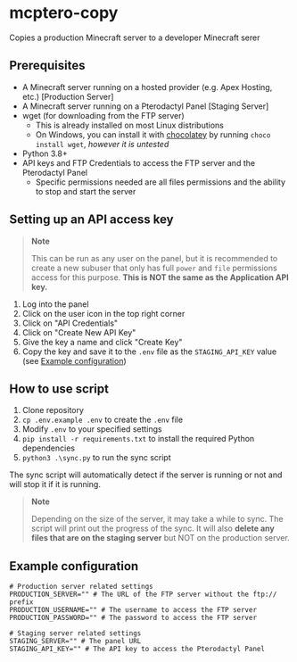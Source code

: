 # mcptero-copy

Copies a production Minecraft server to a developer Minecraft serer

## Prerequisites

* A Minecraft server running on a hosted provider (e.g. Apex Hosting, etc.) [Production Server]
* A Minecraft server running on a Pterodactyl Panel [Staging Server]
* wget (for downloading from the FTP server)
  * This is already installed on most Linux distributions
  * On Windows, you can install it with [chocolatey](https://chocolatey.org/) by running `choco install wget`, *however it is untested*
* Python 3.8+
* API keys and FTP Credentials to access the FTP server and the Pterodactyl Panel
  * Specific permissions needed are all files permissions and the ability to stop and start the server

## Setting up an API access key

> **Note**
>
> This can be run as any user on the panel, but it is recommended to create a new subuser that only has full `power` and `file` permissions access for this purpose. **This is NOT the same as the Application API key.**

1. Log into the panel
2. Click on the user icon in the top right corner
3. Click on "API Credentials"
4. Click on "Create New API Key"
5. Give the key a name and click "Create Key"
6. Copy the key and save it to the `.env` file as the `STAGING_API_KEY` value (see [Example configuration](#example-configuration))

## How to use script

1. Clone repository
2. `cp .env.example .env` to create the `.env` file
3. Modify `.env` to your specified settings
4. `pip install -r requirements.txt` to install the required Python dependencies
5. `python3 .\sync.py` to run the sync script

The sync script will automatically detect if the server is running or not and will stop it if it is running.

> **Note**
>
> Depending on the size of the server, it may take a while to sync. The script will print out the progress of the sync. It will also **delete any files that are on the staging server** but NOT on the production server.

## Example configuration

```env
# Production server related settings
PRODUCTION_SERVER="" # The URL of the FTP server without the ftp:// prefix
PRODUCTION_USERNAME="" # The username to access the FTP server
PRODUCTION_PASSWORD="" # The password to access the FTP server

# Staging server related settings
STAGING_SERVER="" # The panel URL
STAGING_API_KEY="" # The API key to access the Pterodactyl Panel
```
